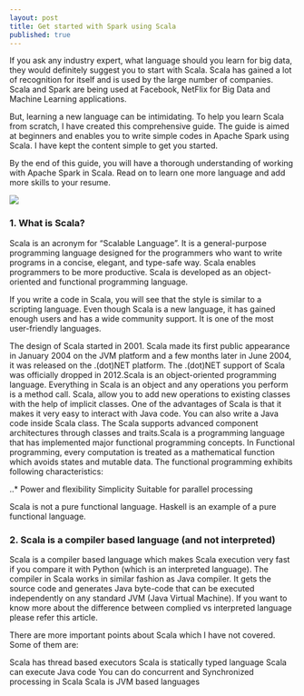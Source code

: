 ```yaml
---
layout: post
title: Get started with Spark using Scala
published: true
---
```


If you ask any industry expert, what language should you learn for big data, they would definitely suggest you to start with Scala. Scala has gained a lot of recognition for itself and is used by the large number of companies. Scala and Spark are being used at Facebook, NetFlix for Big Data and Machine Learning applications.

But, learning a new language can be intimidating. To help you learn Scala from scratch, I have created this comprehensive guide. The guide is aimed at beginners and enables you to write simple codes in Apache Spark using Scala. I have kept the content simple to get you started.

By the end of this guide, you will have a thorough understanding of working with Apache Spark in Scala. Read on to learn one more language and add more skills to your resume.

![](http://i.imgur.com/k3cwz69.jpg)

### 1. What is Scala?

Scala is an acronym for “Scalable Language”. It is a general-purpose programming language designed for the programmers who want to write programs in a concise, elegant, and type-safe way. Scala enables programmers to be more productive. Scala is developed as an object-oriented and functional programming language.

If you write a code in Scala, you will see that the style is similar to a scripting language. Even though Scala is a new language, it has gained enough users and has a wide community support. It is one of the most user-friendly languages.

The design of Scala started in 2001. Scala made its first public appearance in January 2004 on the JVM platform and a few months later in June 2004, it was released on the .(dot)NET platform. The .(dot)NET support of Scala was officially dropped in 2012.Scala is an object-oriented programming language. Everything in Scala is an object and any operations you perform is a method call. Scala, allow you to add new operations to existing classes with the help of implicit classes. One of the advantages of Scala is that it makes it very easy to interact with Java code. You can also write a Java code inside Scala class. The Scala supports advanced component architectures through classes and traits.Scala is a programming language that has implemented major functional programming concepts. In Functional programming, every computation is treated as a mathematical function which avoids states and mutable data. The functional programming exhibits following characteristics:

..* Power and flexibility
    Simplicity
    Suitable for parallel processing

Scala is not a pure functional language. Haskell is an example of a pure functional language.

### 2. Scala is a compiler based language (and not interpreted)

Scala is a compiler based language which makes Scala execution very fast if you compare it with Python (which is an interpreted language). The compiler in Scala works in similar fashion as Java compiler. It gets the source code and generates Java byte-code that can be executed independently on any standard JVM (Java Virtual Machine). If you want to know more about the difference between complied vs interpreted language please refer this article.

There are more important points about Scala which I have not covered. Some of them are:

Scala has thread based executors
Scala is statically typed language
Scala can execute Java code
You can do concurrent and Synchronized processing in Scala
Scala is JVM based languages
 
